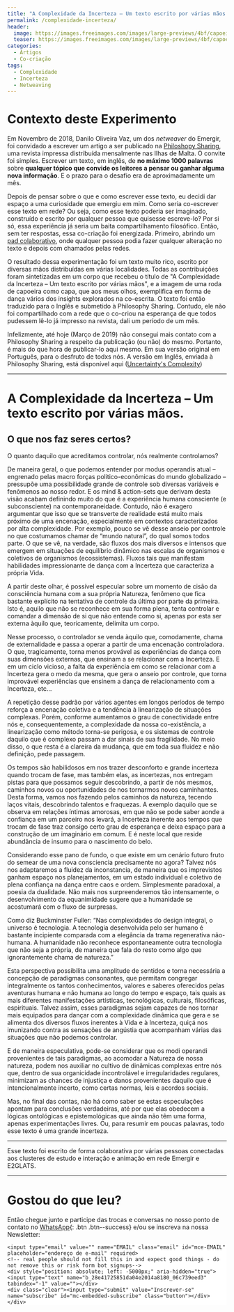 ```yaml
---
title: "A Complexidade da Incerteza – Um texto escrito por várias mãos."
permalink: /complexidade-incerteza/
header:
  image: https://images.freeimages.com/images/large-previews/4bf/capoeira-1-1471961.jpg
  teaser: https://images.freeimages.com/images/large-previews/4bf/capoeira-1-1471961.jpg
categories:
  - Artigos
  - Co-criação
tags:
  - Complexidade
  - Incerteza
  - Netweaving
---
```


# Contexto deste Experimento

Em Novembro de 2018, Danilo Oliveira Vaz, um dos *netweaver* do Emergir, foi convidado a escrever um artigo a ser publicado na [Philoshopy Sharing](https://www.philosophysharing.org/), uma revista impressa distribuída mensalmente nas Ilhas de Malta. O convite foi simples. Escrever um texto, em inglês, de **no máximo 1000 palavras** sobre **qualquer tópico que convide os leitores a pensar ou ganhar alguma nova informação**. E o prazo para o desafio era de aproximadamente um mês.

Depois de pensar sobre o que e como escrever esse texto, eu decidi dar espaço a uma curiosidade que emergiu em mim. Como seria co-escrever esse texto em rede? Ou seja, como esse texto poderia ser imaginado, construído e escrito por qualquer pessoa que quisesse escreve-lo? Por si só, essa experiência já seria um baita compartilhamento filosófico. Então, sem ter respostas, essa co-criação foi energizada. Primeiro, abrindo um [pad colaborativo](https://hackmd.io/o4d9AiqtRDWKrz_3FScdog?both#), onde qualquer pessoa podia fazer qualquer alteração no texto e depois com chamados pelas redes.

O resultado dessa experimentação foi um texto muito rico, escrito por diversas mãos distribuídas em várias localidades. Todas as contribuições foram sintetizadas em um corpo que recebeu o título de "A Complexidade da Incerteza – Um texto escrito por várias mãos", e a imagem de uma roda de capoeira como capa, que aos meus olhos, exemplifica em forma de dança vários dos insights explorados na co-escrita. O texto foi então traduzido para o Inglês e submetido à Philosophy Sharing. Contudo, ele não foi compartilhado com a rede que o co-criou na esperança de que todos pudessem lê-lo já impresso na revista, dali um período de um mês.

Infelizmente, até hoje (Março de 2019) não consegui mais contato com a Philosophy Sharing a respeito da publicação (ou não) do mesmo. Portanto, é mais do que hora de publicar-lo aqui mesmo. Em sua versão original em Português, para o desfruto de todxs nós. A versão em Inglês, enviada à Philosophy Sharing, está disponível aqui ([Uncertainty's Complexity](https://hackmd.io/SN0haXAfRQGvTJMDhMsnMQ?both#))

---

# A Complexidade da Incerteza – Um texto escrito por várias mãos.

## O que nos faz seres certos?

O quanto daquilo que acreditamos controlar, nós realmente controlamos?

De maneira geral, o que podemos entender por modus operandis atual – engrenado pelas macro forças político-econômicas do mundo globalizado – pressupõe uma possibilidade grande de controle sob diversas variáveis e fenômenos ao nosso redor. E os mind & action-sets que derivam desta visão acabam definindo muito do que é a experiência humana consciente (e subconsciente) na contemporaneidade. Contudo, não é exagero argumentar que isso que se transverte de realidade está muito mais próximo de uma encenação, especialmente em contextos caracterizados por alta complexidade. Por exemplo, pouco se vê desse anseio por controle no que costumamos chamar de “mundo natural”, do qual somos todos parte. O que se vê, na verdade, são fluxos dos mais diversos e intensos que emergem em situações de equilíbrio dinâmico nas escalas de organismos e coletivos de organismos (ecossistemas). Fluxos tais que manifestam habilidades impressionante de dança com a Incerteza que caracteriza a própria Vida.

A partir deste olhar, é possível especular sobre um momento de cisão da consciência humana com a sua própria Natureza, fenômeno que fica bastante explícito na tentativa de controle da última por parte da primeira. Isto é, aquilo que não se reconhece em sua forma plena, tenta controlar e comandar a dimensão de si que não entende como si, apenas por esta ser externa àquilo que, teoricamente, delimita um corpo.

Nesse processo, o controlador se venda àquilo que, comodamente, chama de externalidade e passa a operar a partir de uma encenação controladora. O que, tragicamente, torna menos provável as experiências de dança com suas dimensões externas, que ensinam a se relacionar com a Incerteza. E em um ciclo vicioso, a falta da experiência em como se relacionar com a Incerteza gera o medo da mesma, que gera o anseio por controle, que torna improvável experiências que ensinem a dança de relacionamento com a Incerteza, etc...

A repetição desse padrão por vários agentes em longos períodos de tempo reforça a encenação coletiva e a tendência à linearização de situações complexas. Porém, conforme aumentamos o grau de conectividade entre nós e, consequentemente, a complexidade da nossa co-existência, a linearização como método torna-se perigosa, e os sistemas de controle daquilo que é complexo passam a dar sinais de sua fragilidade. No meio disso, o que resta é a clareira da mudança, que em toda sua fluidez e não definição, pede passagem.

Os tempos são habilidosos em nos trazer desconforto e grande incerteza quando trocam de fase, mas também elas, as incertezas, nos entregam pistas para que possamos seguir descobrindo, a partir de nós mesmos, caminhos novos ou oportunidades de nos tornarmos novos caminhantes. Desta forma, vamos nos fazendo pelos caminhos da natureza, tecendo laços vitais, descobrindo talentos e fraquezas. A exemplo daquilo que se observa em relações íntimas amorosas, em que não se pode saber aonde a confiança em um parceiro nos levará, a Incerteza inerente aos tempos que trocam de fase traz consigo certo grau de esperança e deixa espaço para a construção de um imaginário em comum. E é neste local que reside abundância de insumo para o nascimento do belo.

Considerando esse pano de fundo, o que existe em um cenário futuro fruto do semear de uma nova consciencia precisamente no agora? Talvez nós nos adaptaremos a fluidez da inconstancia, de maneira que os imprevistos ganham espaço nos planejamentos, em um estado individual e coletivo de plena confiança na dança entre caos e ordem. Simplesmente paradoxal, a poesia da dualidade. Não mais nos surpreenderemos tão intensamente, o desenvolvimento da equanimidade sugere que a humanidade se acostumará com o fluxo de surpresas.

Como diz Buckminster Fuller: “Nas complexidades do design integral, o universo é tecnologia. A tecnologia desenvolvida pelo ser humano é bastante incipiente comparada com a elegância da trama regenerativa não-humana. A humanidade não reconhece espontaneamente outra tecnologia que não seja a própria, de maneira que fala do resto como algo que ignorantemente chama de natureza.”

Esta perspectiva possibilita uma amplitude de sentidos e torna necessária a concepção de paradigmas consonantes, que permitam congregar integralmente os tantos conhecimentos, valores e saberes oferecidos pelas aventuras humana e não humana ao longo do tempo e espaço, tais quais as mais diferentes manifestações artísticas, tecnológicas, culturais, filosóficas, espirituais. Talvez assim, esses paradigmas sejam capazes de nos tornar mais equipados para dançar com a complexidade dinâmica que gera e se alimenta dos diversos fluxos inerentes à Vida e à Incerteza, quiçá nos imunizando contra as sensações de angústia que acompanham várias das situações que não podemos controlar.

E de maneira especulativa, pode-se considerar que os modi operandi provenientes de tais paradigmas, ao acomodar a Natureza de nossa natureza, podem nos auxiliar no cultivo de dinâmicas complexas entre nós que, dentro de sua organicidade incontrolável e irregularidades regulares, minimizam as chances de injustiça e danos provenientes daquilo que é intencionalmente incerto, como certas normas, leis e acordos sociais.

Mas, no final das contas, não há como saber se estas especulações apontam para conclusões verdadeiras, até por que elas obedecem a lógicas ontológicas e epistemológicas que ainda não têm uma forma, apenas experimentações livres. Ou, para resumir em poucas palavras, todo esse texto é uma grande incerteza.

---

Esse texto foi escrito de forma colaborativa por várias pessoas conectadas aos clusteres de estudo e interação e animação em rede Emergir e E2GLATS.

---

# Gostou do que leu?

Então chegue junto e participe das trocas e conversas no nosso ponto de contato no [<i class="fab fa-whatsapp"></i> WhatsApp](https://chat.whatsapp.com/4DzwqHLNBkMJ8gCQ3MEeLb){: .btn .btn--success} e/ou se inscreva na nossa Newsletter:

<!-- Begin MailChimp Signup Form -->
<link href="//cdn-images.mailchimp.com/embedcode/horizontal-slim-10_7.css" rel="stylesheet" type="text/css">
<style type="text/css">
	#mc_embed_signup{background:#fff; clear:left; font:14px Helvetica,Arial,sans-serif; width:100%;}
	/* Add your own MailChimp form style overrides in your site stylesheet or in this style block.
	   We recommend moving this block and the preceding CSS link to the HEAD of your HTML file. */
</style>
<div id="mc_embed_signup">
<form action="https://emergir.us16.list-manage.com/subscribe/post?u=28e41725851da04e2014a8180&amp;id=06c739eed3" method="post" id="mc-embedded-subscribe-form" name="mc-embedded-subscribe-form" class="validate" target="_blank" novalidate>
    <div id="mc_embed_signup_scroll">

	<input type="email" value="" name="EMAIL" class="email" id="mce-EMAIL" placeholder="endereço de e-mail" required>
    <!-- real people should not fill this in and expect good things - do not remove this or risk form bot signups-->
    <div style="position: absolute; left: -5000px;" aria-hidden="true"><input type="text" name="b_28e41725851da04e2014a8180_06c739eed3" tabindex="-1" value=""></div>
    <div class="clear"><input type="submit" value="Inscrever-se" name="subscribe" id="mc-embedded-subscribe" class="button"></div>
    </div>
</form>
</div>

<!--End mc_embed_signup-->
